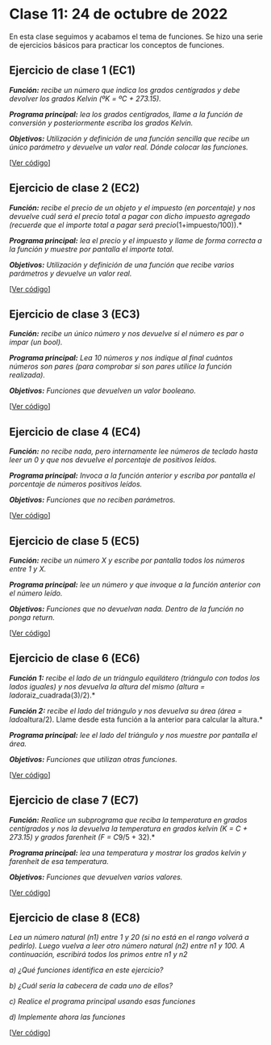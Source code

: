 # Clase 11: 24 de octubre de 2022

En esta clase seguimos y acabamos el tema de funciones. Se hizo una serie de ejercicios básicos para practicar los conceptos de funciones.

## Ejercicio de clase 1 (EC1)
*__Función:__ recibe un número que indica los grados centígrados y debe devolver los grados Kelvin (ºK = ºC + 273.15).*

*__Programa principal:__ lea los grados centígrados, llame a la función de conversión y posteriormente escriba los grados Kelvin.*

*__Objetivos:__ Utilización y definición de una función sencilla que recibe un único parámetro y devuelve un valor real. Dónde colocar las funciones.*

[[Ver código](EC1.py)]

## Ejercicio de clase 2 (EC2)
*__Función:__ recibe el precio de un objeto y el impuesto (en porcentaje) y nos devuelve cuál será el precio total a pagar con dicho impuesto agregado (recuerde que el importe total a pagar será precio*(1+impuesto/100)).*

*__Programa principal:__ lea el precio y el impuesto y llame de forma correcta a la función y muestre por pantalla el importe total.*

*__Objetivos:__ Utilización y definición de una función que recibe varios parámetros y devuelve un valor real.*

[[Ver código](EC2.py)]

## Ejercicio de clase 3 (EC3)

*__Función:__ recibe un único número y nos devuelve si el número es par o impar (un bool).*

*__Programa principal:__ Lea 10 números y nos indique al final cuántos números son pares (para comprobar si son pares utilice la función realizada).*

*__Objetivos:__ Funciones que devuelven un valor booleano.*

[[Ver código](EC3.py)]

## Ejercicio de clase 4 (EC4)
*__Función:__ no recibe nada, pero internamente lee números de teclado hasta leer un 0 y que nos devuelve el porcentaje de positivos leídos.*

*__Programa principal:__ Invoca a la función anterior y escriba por pantalla el porcentaje de números positivos leídos.*

*__Objetivos:__ Funciones que no reciben parámetros.*

[[Ver código](EC5.py)]

## Ejercicio de clase 5 (EC5)
*__Función:__ recibe un número X y escribe por pantalla todos los números entre 1 y X.*

*__Programa principal:__ lee un número y que invoque a la función anterior con el número leído.*

*__Objetivos:__ Funciones que no devuelvan nada. Dentro de la función no ponga return.*

[[Ver código](EC5.py)]

## Ejercicio de clase 6 (EC6)
*__Función 1:__ recibe el lado de un triángulo equilátero (triángulo con todos los lados iguales) y nos devuelva la altura del mismo (altura = lado*raiz_cuadrada(3)/2).*

*__Función 2:__ recibe el lado del triángulo y nos devuelva su área (área = lado*altura/2). Llame desde esta función a la anterior para calcular la altura.*

*__Programa principal:__ lee el lado del triángulo y nos muestre por pantalla el área.*

*__Objetivos:__ Funciones que utilizan otras funciones.*

[[Ver código](EC6.py)]

## Ejercicio de clase 7 (EC7)
*__Función:__ Realice un subprograma que reciba la temperatura en grados centígrados y nos la devuelva la temperatura en grados kelvin (K = C + 273.15) y grados farenheit (F = C*9/5 + 32).*

*__Programa principal:__ lea una temperatura y mostrar los grados kelvin y farenheit de esa temperatura.*

*__Objetivos:__ Funciones que devuelven varios valores.*

[[Ver código](EC7.py)]

## Ejercicio de clase 8 (EC8)

*Lea un número natural (n1) entre 1 y 20 (si no está en el rango volverá a pedirlo). Luego vuelva a leer otro número natural (n2) entre n1 y 100. A continuación, escribirá todos los primos entre n1 y n2*

*a) ¿Qué funciones identifica en este ejercicio?*

*b) ¿Cuál sería la cabecera de cada uno de ellos?*

*c) Realice el programa principal usando esas funciones*

*d) Implemente ahora las funciones*

[[Ver código](EC8.py)]

